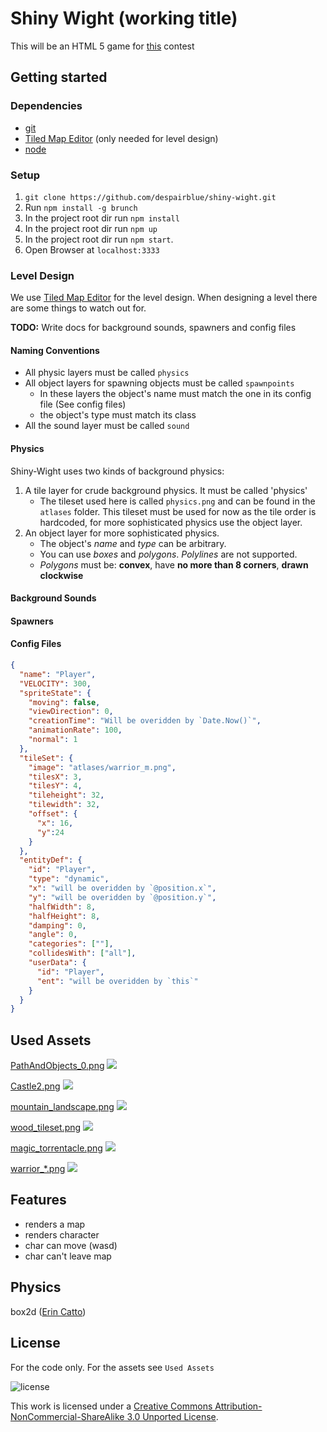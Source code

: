 # Shiny Wight (working title)
This will be an HTML 5 game for [this](https://www.udacity.com/wiki/CS255/contest) contest

## Getting started

### Dependencies
- [git](http://git-scm.com/)
- [Tiled Map Editor](http://www.mapeditor.org/) (only needed for level design)
- [node](http://nodejs.org/)

### Setup
1. ```git clone https://github.com/despairblue/shiny-wight.git```
2. Run `npm install -g brunch`
3. In the project root dir run `npm install`
4. In the project root dir run `npm up`
5. In the project root dir run `npm start`.
6. Open Browser at `localhost:3333`

### Level Design
We use [Tiled Map Editor](http://www.mapeditor.org/) for the level design.
When designing a level there are some things to watch out for.

**TODO:** Write docs for background sounds, spawners and config files

#### Naming Conventions
- All physic layers must be called `physics`
- All object layers for spawning objects must be called `spawnpoints`
    - In these layers the object's name must match the one in its config file (See config files)
    - the object's type must match its class
- All the sound layer must be called `sound`

#### Physics
Shiny-Wight uses two kinds of background physics:

1. A tile layer for crude background physics. It must be called 'physics'
    - The tileset used here is called `physics.png` and can be found in the `atlases` folder. This tileset must be used for now as the tile order is hardcoded, for more sophisticated physics use the object layer.
2. An object layer for more sophisticated physics.
    - The object's *name* and *type* can be arbitrary.
    - You can use *boxes* and *polygons*. *Polylines* are not supported.
    - *Polygons* must be: **convex**, have **no more than 8 corners**, **drawn clockwise**

#### Background Sounds

#### Spawners

#### Config Files
``` JSON
{
  "name": "Player",
  "VELOCITY": 300,
  "spriteState": {
    "moving": false,
    "viewDirection": 0,
    "creationTime": "Will be overidden by `Date.Now()`",
    "animationRate": 100,
    "normal": 1
  },
  "tileSet": {
    "image": "atlases/warrior_m.png",
    "tilesX": 3,
    "tilesY": 4,
    "tileheight": 32,
    "tilewidth": 32,
    "offset": {
      "x": 16,
      "y":24
    }
  },
  "entityDef": {
    "id": "Player",
    "type": "dynamic",
    "x": "will be overidden by `@position.x`",
    "y": "will be overidden by `@position.y`",
    "halfWidth": 8,
    "halfHeight": 8,
    "damping": 0,
    "angle": 0,
    "categories": [""],
    "collidesWith": ["all"],
    "userData": {
      "id": "Player",
      "ent": "will be overidden by `this`"
    }
  }
}
```


## Used Assets
[PathAndObjects_0.png](http://opengameart.org/content/rpg-tiles-cobble-stone-paths-town-objects)
![](http://i.creativecommons.org/l/by-sa/3.0/80x15.png)

[Castle2.png](http://opengameart.org/content/castle-tiles-for-rpgs)
![](http://i.creativecommons.org/l/by/3.0/80x15.png)

[mountain_landscape.png](http://opengameart.org/content/2d-lost-garden-zelda-style-tiles-resized-to-32x32-with-additions)
![](http://i.creativecommons.org/l/by/3.0/80x15.png)

[wood_tileset.png](http://opengameart.org/content/2d-lost-garden-tileset-transition-to-jetrels-wood-tileset)
![](http://i.creativecommons.org/l/by-sa/3.0/80x15.png)

[magic_torrentacle.png](http://opengameart.org/content/farming-tilesets-magic-animations-and-ui-elements)
![](http://i.creativecommons.org/l/by-sa/3.0/80x15.png)

[warrior_*.png](http://opengameart.org/content/antifareas-rpg-sprite-set-1-enlarged-w-transparent-background)
![](http://i.creativecommons.org/l/by/3.0/80x15.png)

## Features
* renders a map
* renders character
* char can move (wasd)
* char can't leave map

## Physics
box2d ([Erin Catto](http://www.gphysics.com))

## License
For the code only. For the assets see `Used Assets`

![license](http://i.creativecommons.org/l/by-nc-sa/3.0/88x31.png)

This work is licensed under a [Creative Commons Attribution-NonCommercial-ShareAlike 3.0 Unported License](http://creativecommons.org/licenses/by-nc-sa/3.0/).

